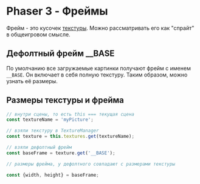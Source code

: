 # Phaser 3 - Фреймы

Фрейм - это кусочек [текстуры](Texture.md).  Можно рассматривать его как "спрайт" в общеигровом смысле.

## Дефолтный фрейм __BASE

По умолчанию все загружаемые картинки получают фрейм с именем `__BASE`. Он включает в себя полную текстуру. Таким образом, можно узнать её размеры.

## Размеры текстуры и фрейма

```javascript
// внутри сцены, то есть this === текущая сцена
const textureName = 'myPicture';

// взяли текстуру в TextureManager
const texture = this.textures.get(textureName); 

// взяли дефолтный фрейм
const baseFrame = texture.get('__BASE'); 

// размеры фрейма, у дефолтного совпадают с размерами текстуры

const {width, height} = baseFrame;

```
